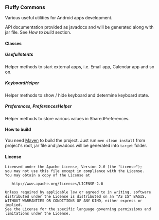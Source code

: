 ### Fluffy Commons ###

Various useful utilities for Android apps development.

API documentation provided as javadocs and will be generated along with jar file. See *How to build* section.

#### Classes ####

##### UsefulIntents #####

Helper methods to start external apps, i.e. Email app, Calendar app and so on.

##### KeyboardHelper #####

Helper methods to show / hide keyboard and determine keyboard state.

##### Preferences, PreferencesHelper #####

Helper methods to store various values in SharedPreferences.

#### How to build ####

You need [Maven](http://maven.apache.org/) to build the project. Just run `mvn clean install` from project's root, jar file and javadocs will be generated into `target` folder.

#### License ####

    Licensed under the Apache License, Version 2.0 (the "License");
    you may not use this file except in compliance with the License.
    You may obtain a copy of the License at

       http://www.apache.org/licenses/LICENSE-2.0

    Unless required by applicable law or agreed to in writing, software
    distributed under the License is distributed on an "AS IS" BASIS,
    WITHOUT WARRANTIES OR CONDITIONS OF ANY KIND, either express or implied.
    See the License for the specific language governing permissions and
    limitations under the License.
